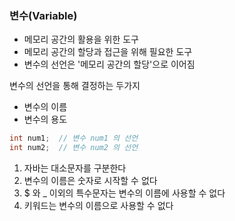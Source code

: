 ### 변수(Variable)

- 메모리 공간의 활용을 위한 도구
- 메모리 공간의 할당과 접근을 위해 필요한 도구
- 변수의 선언은 '메모리 공간의 할당'으로 이어짐



변수의 선언을 통해 결정하는 두가지

* 변수의 이름
* 변수의 용도

```java
int num1;  // 변수 num1 의 선언
int num2;  // 변수 num2 의 선언
```



1. 자바는 대소문자를 구분한다
2. 변수의 이름은 숫자로 시작할 수 없다
3. $ 와 _ 이외의 특수문자는 변수의 이름에 사용할 수 없다
4. 키워드는 변수의 이름으로 사용할 수 없다

